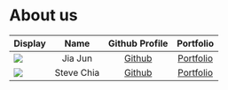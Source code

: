 # About us

Display |  Name   |             Github Profile              | Portfolio 
--------|:-------:|:---------------------------------------:|:---------:
![](https://via.placeholder.com/100.png?text=Photo) | Jia Jun | [Github](https://github.com/jiajun2002) | [Portfolio](jiajun2002)
![](https://via.placeholder.com/100.png?text=Photo) | Steve Chia | [Github](https://github.com/Stevexchia) | [Portfolio](stevexchia)
